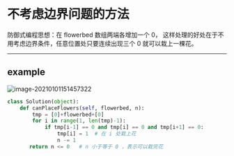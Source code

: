 # 不考虑边界问题的方法

防御式编程思想：在 flowerbed 数组两端各增加一个 0， 这样处理的好处在于不用考虑边界条件，任意位置处只要连续出现三个 0 就可以栽上一棵花。

------

## example

![image-20210101151457322](C:\Users\Lenovo\AppData\Roaming\Typora\typora-user-images\image-20210101151457322.png)

```python
class Solution(object):
    def canPlaceFlowers(self, flowerbed, n):
        tmp = [0]+flowerbed+[0]
        for i in range(1, len(tmp)-1):
            if tmp[i-1] == 0 and tmp[i] == 0 and tmp[i+1] == 0:
                tmp[i] = 1  # 在 i 处栽上花
                n -= 1   
       return n <= 0   # n 小于等于 0 ，表示可以栽完花
```

